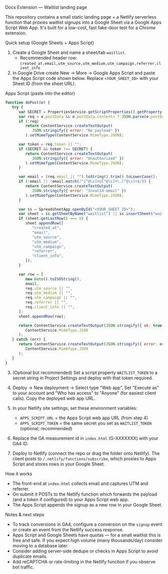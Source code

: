 Docs Extension — Waitlist landing page

This repository contains a small static landing page + a Netlify serverless function that proxies waitlist signups into a Google Sheet via a Google Apps Script Web App. It's built for a low-cost, fast fake-door test for a Chrome extension.

Quick setup (Google Sheets + Apps Script)

1. Create a Google Sheet and name a sheet/tab `waitlist`.
   -  Recommended header row: `created_at,email,utm_source,utm_medium,utm_campaign,referrer,client_info`
2. In Google Drive create New → More → Google Apps Script and paste the Apps Script code shown below. Replace `<YOUR_SHEET_ID>` with your Sheet ID (from the sheet URL).

Apps Script (paste into the editor)

```javascript
function doPost(e) {
   try {
      var SECRET = PropertiesService.getScriptProperties().getProperty("WAITLIST_TOKEN") || "";
      var req = e.postData && e.postData.contents ? JSON.parse(e.postData.contents) : null;
      if (!req)
         return ContentService.createTextOutput(
            JSON.stringify({ error: "No payload" })
         ).setMimeType(ContentService.MimeType.JSON);

      var token = req.token || "";
      if (SECRET && token !== SECRET) {
         return ContentService.createTextOutput(
            JSON.stringify({ error: "Unauthorized" })
         ).setMimeType(ContentService.MimeType.JSON);
      }

      var email = (req.email || "").toString().trim().toLowerCase();
      if (!email || !email.match(/^[^@\s]+@[^@\s]+\.[^@\s]+$/)) {
         return ContentService.createTextOutput(
            JSON.stringify({ error: "Invalid email" })
         ).setMimeType(ContentService.MimeType.JSON);
      }

      var ss = SpreadsheetApp.openById("<YOUR_SHEET_ID>");
      var sheet = ss.getSheetByName("waitlist") || ss.insertSheet("waitlist");
      if (sheet.getLastRow() === 0) {
         sheet.appendRow([
            "created_at",
            "email",
            "utm_source",
            "utm_medium",
            "utm_campaign",
            "referrer",
            "client_info",
         ]);
      }

      var row = [
         new Date().toISOString(),
         email,
         req.utm_source || "",
         req.utm_medium || "",
         req.utm_campaign || "",
         req.referrer || "",
         req.client_info || "",
      ];
      sheet.appendRow(row);

      return ContentService.createTextOutput(JSON.stringify({ ok: true })).setMimeType(
         ContentService.MimeType.JSON
      );
   } catch (err) {
      return ContentService.createTextOutput(JSON.stringify({ error: err.message })).setMimeType(
         ContentService.MimeType.JSON
      );
   }
}
```

3. (Optional but recommended) Set a script property `WAITLIST_TOKEN` to a secret string in Project Settings and deploy with that token required.
4. Deploy → New deployment → Select type "Web app". Set "Execute as" to your account and "Who has access" to "Anyone" (for easiest client calls). Copy the deployed web app URL.

5. In your Netlify site settings, set these environment variables:

   -  `APPS_SCRIPT_URL` = the Apps Script web app URL (from step 4)
   -  `APPS_SCRIPT_TOKEN` = the same secret you set as `WAITLIST_TOKEN` (optional; recommended)

6. Replace the GA measurement id in `index.html` (G-XXXXXXX) with your GA4 ID.

7. Deploy to Netlify (connect the repo or drag the folder onto Netlify). The client posts to `/.netlify/functions/subscribe`, which proxies to Apps Script and stores rows in your Google Sheet.

How it works

-  The front-end at `index.html` collects email and captures UTM and referrer.
-  On submit it POSTs to the Netlify function which forwards the payload (and a token if configured) to your Apps Script web app.
-  The Apps Script appends the signup as a new row in your Google Sheet.

Notes & next steps

-  To track conversions in GA4, configure a conversion on the `signup` event or create an event from the Netlify success response.
-  Apps Script and Google Sheets have quotas — for a small waitlist this is free and safe. If you expect high volume (many thousands/day) consider moving to a database later.
-  Consider adding server-side dedupe or checks in Apps Script to avoid duplicate emails.
-  Add reCAPTCHA or rate-limiting in the Netlify function if you observe bot traffic.
